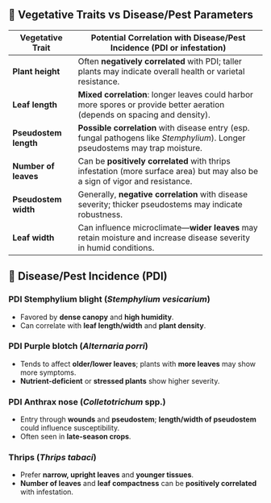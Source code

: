 ## 🌱 Vegetative Traits vs Disease/Pest Parameters
| Vegetative Trait     | Potential Correlation with Disease/Pest Incidence (PDI or infestation) |
|----------------------|-------------------------------------------------------------------------|
| **Plant height**      | Often **negatively correlated** with PDI; taller plants may indicate overall health or varietal resistance. |
| **Leaf length**       | **Mixed correlation**: longer leaves could harbor more spores or provide better aeration (depends on spacing and density). |
| **Pseudostem length** | **Possible correlation** with disease entry (esp. fungal pathogens like *Stemphylium*). Longer pseudostems may trap moisture. |
| **Number of leaves**  | Can be **positively correlated** with thrips infestation (more surface area) but may also be a sign of vigor and resistance. |
| **Pseudostem width**  | Generally, **negative correlation** with disease severity; thicker pseudostems may indicate robustness. |
| **Leaf width**        | Can influence microclimate—**wider leaves** may retain moisture and increase disease severity in humid conditions. |

## 🦠 Disease/Pest Incidence (PDI)

### **PDI Stemphylium blight (*Stemphylium vesicarium*)**
- Favored by **dense canopy** and **high humidity**.
- Can correlate with **leaf length/width** and **plant density**.

### **PDI Purple blotch (*Alternaria porri*)**
- Tends to affect **older/lower leaves**; plants with **more leaves** may show more symptoms.
- **Nutrient-deficient** or **stressed plants** show higher severity.

### **PDI Anthrax nose (*Colletotrichum* spp.)**
- Entry through **wounds** and **pseudostem**; **length/width of pseudostem** could influence susceptibility.
- Often seen in **late-season crops**.

### **Thrips (*Thrips tabaci*)**
- Prefer **narrow, upright leaves** and **younger tissues**.
- **Number of leaves** and **leaf compactness** can be **positively correlated** with infestation.
